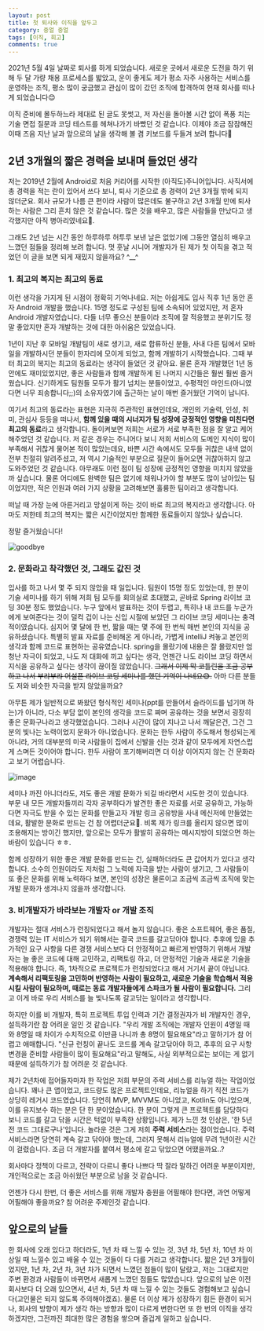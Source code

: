 ```yaml
---
layout: post
title: 첫 퇴사와 이직을 앞두고
category: 중얼 중얼
tags: [이직, 회고]
comments: true
---
```


2021년 5월 4일 날짜로 퇴사를 하게 되었습니다. 새로운 곳에서 새로운 도전을 하기 위해 두 달 가량 채용 프로세스를 밟았고, 운이 좋게도 제가 평소 자주 사용하는 서비스를 운영하는 조직, 평소 많이 궁금했고 관심이 많이 갔던 조직에 합격하여 현재 회사를 떠나게 되었습니다😊

이직 준비에 몰두하느라 제대로 된 글도 못썻고, 저 자신을 돌아볼 시간 없이 폭풍 치는 기술 면접 질문과 코딩 테스트를 헤쳐나가기 바빴던 것 같습니다. 이제야 조금 잠잠해진 이때 즈음 지난 날과 앞으로의 날을 생각해 볼 겸 키보드를 두들겨 보려 합니다🤭

## 2년 3개월의 짧은 경력을 보내며 들었던 생각

저는 2019년 2월에 Android로 처음 커리어를 시작한 (아직도)주니어입니다. 사직서에 총 경력을 적는 란이 있어서 쓰다 보니, 퇴사 기준으로 총 경력이 2년 3개월 밖에 되지 않더군요. 회사 규모가 나름 큰 편이라 사람이 많은데도 불구하고 2년 3개월 만에 퇴사하는 사람은 그리 흔치 않은 것 같습니다. 많은 것을 배우고, 많은 사람들을 만났다고 생각했지만 아직 병아리였네요🐣.

그래도 2년 넘는 시간 동안 하루하루 허투루 보낸 날은 없었기에 그동안 열심히 배우고 느꼈던 점들을 정리해 보려 합니다. 멋 훗날 시니어 개발자가 된 제가 첫 이직을 겪고 적었던 이 글을 보면 되게 재밌지 않을까요? ^\_\_^

### 1. 최고의 복지는 최고의 동료

이런 생각을 가지게 된 시점이 정확히 기억나네요. 저는 아쉽게도 입사 직후 1년 동안 혼자 Android 개발을 했습니다. 15명 정도로 구성된 팀에 소속되어 있었지만, 저 혼자 Android 개발자였습니다. 다들 너무 좋으신 분들이라 조직에 잘 적응했고 분위기도 정말 좋았지만 혼자 개발하는 것에 대한 아쉬움은 있었습니다.

1년이 지난 후 모바일 개발팀이 새로 생기고, 새로 합류하신 분들, 사내 다른 팀에서 모바일을 개발하시던 분들이 한자리에 모이게 되었고, 함께 개발하기 시작했습니다. 그때 부터 최고의 복지는 최고의 동료라는 생각이 들었던 것 같아요. 물론 혼자 개발했던 1년 동안에도 재미있었지만, 좋은 사람들과 함께 개발하게 된 나머지 시간들은 훨씬 훨씬 즐거웠습니다. 신기하게도 팀원들 모두가 활기 넘치는 분들이었고, 수평적인 마인드(아니였다면 너무 죄송합니다;;)의 소유자였기에 출근하는 날이 매번 즐거웠던 기억이 납니다.

여기서 최고의 동료라는 표현은 지극히 주관적인 표현인데요, 개인의 기술력, 인성, 취미, 관심사 등등을 떠나서, **함께 있을 때의 시너지가 팀 성장에 긍정적인 영향을 미친다면 최고의 동료**라고 생각합니다. 돌이켜보면 저희는 서로가 서로 부족한 점을 잘 알고 케어해주었던 것 같습니다. 저 같은 경우는 주니어다 보니 저희 서비스의 도메인 지식이 많이 부족해서 귀찮게 물어본 적이 많았는데요, 바쁜 시간 속에서도 모두들 귀찮은 내색 없이 전부 친절히 알려주셨고, 저 역시 기술적인 부분으로 질문이 들어오면 귀찮아하지 않고 도와주었던 것 같습니다. 아무래도 이런 점이 팀 성장에 긍정적인 영향을 미치지 않았을까 싶습니다. 물론 어디에도 완벽한 팀은 없기에 채워나가야 할 부분도 많이 남아있는 팀이었지만, 적은 인원과 여러 가지 상황을 고려해보면 훌륭한 팀이라고 생각합니다.

떠날 때 가장 눈에 아른거리고 망설이게 하는 것이 바로 최고의 복지라고 생각합니다. 아마도 저한테 최고의 복지는 짧은 시간이었지만 함께한 동료들이지 않았나 싶습니다.

정말 즐거웠습니다!

![goodbye](https://user-images.githubusercontent.com/18481078/117391271-92b8bd80-af2a-11eb-9b0c-95fdf7d0fe68.png)

### 2. 문화라고 착각했던 것, 그래도 값진 것

입사를 하고 나서 몇 주 되지 않았을 때 일입니다. 팀원이 15명 정도 있었는데, 한 분이 기술 세미나를 하기 위해 저희 팀 모두를 회의실로 초대했고, 곧바로 Spring 라이브 코딩 30분 정도 했었습니다. 누구 앞에서 발표하는 것이 두렵고, 특히나 내 코드를 누군가에게 보여준다는 것이 덜컥 겁이 나는 신입 시절에 보았던 그 라이브 코딩 세미나는 충격적이였습니다. 심지어 몇 달에 한 번, 짧을 때는 몇 주에 한 번씩 매번 본인의 지식을 공유하셨습니다. 특별히 발표 자료를 준비해온 게 아니라, 가볍게 intelliJ 켜놓고 본인의 생각과 함께 코드로 표현하는 공유였습니다. spring을 몰랐기에 내용은 잘 몰랐지만 엄청난 자극이 되었고, 나도 저 대화에 끼고 싶다는 생각, 언젠간 나도 라이브 코딩 하면서 지식을 공유하고 싶다는 생각이 끊이질 않았습니다. ~~그래서 이제 막 코틀린을 조금 공부하고 나서 부랴부랴 어설픈 라이브 코딩 세미나를 했던 기억이 나네요😅.~~ 아마 다른 분들도 저와 비슷한 자극을 받지 않았을까요?

아무튼 제가 일반적으로 봐왔던 형식적인 세미나(ppt를 만들어서 슬라이드를 넘기며 하는)가 아니라, 다소 부담 없이 본인의 생각을 코드로 짜며 공유하는 것을 보면서 굉장히 좋은 문화구나라고 생각했었습니다. 그러나 시간이 많이 지나고 나서 깨달은건, 그건 그분의 빛나는 노력이었지 문화가 아니었습니다. 문화는 한두 사람이 주도해서 형성되는게 아니라, 거의 대부분의 미국 사람들이 집에서 신발을 신는 것과 같이 모두에게 자연스럽게 스며든 것이어야 합니다. 한두 사람이 포기해버리면 더 이상 이어지지 않는 건 문화라고 보기 어렵습니다.

![image](https://user-images.githubusercontent.com/18481078/117393616-7b300380-af2f-11eb-8096-83fdf3afbed4.png)

세미나 까진 아니더라도, 저도 좋은 개발 문화가 되길 바라면서 시도한 것이 있습니다. 부문 내 모든 개발자들끼리 각자 공부하다가 발견한 좋은 자료를 서로 공유하고, 가능하다면 자극도 받을 수 있는 문화를 만들고자 개발 링크 공유방을 사내 메신저에 만들었는데요, 활발한 문화로 만드는 건 참 어렵더군요🧐. 비록 제가 링크를 올리지 않으면 많이 조용해지는 방이긴 했지만, 앞으로는 모두가 활발히 공유하는 메시지방이 되었으면 하는 바람이 있습니다 ㅎㅎ.

함께 성장하기 위한 좋은 개발 문화를 만드는 건, 실패하더라도 큰 값어치가 있다고 생각합니다. 소수의 인원이라도 저처럼 그 노력에 자극을 받는 사람이 생기고, 그 사람들이 또 좋은 문화를 위해 노력하다 보면, 본인의 성장은 물론이고 조금씩 조금씩 조직에 맞는 개발 문화가 생겨나지 않을까 생각합니다.

### 3. 비개발자가 바라보는 개발자 or 개발 조직

개발자는 절대 서비스가 런칭되었다고 해서 놀지 않습니다. 좋은 소프트웨어, 좋은 품질, 경쟁력 있는 IT 서비스가 되기 위해서는 결국 코드를 갈고닦아야 합니다. 추후에 있을 추가적인 요구 사항을 다른 경쟁 서비스보다 더 안정적이고 빠르게 반영하기 위해서 개발자는 늘 좋은 코드에 대해 고민하고, 리팩토링 하고, 더 안정적인 기술과 새로운 기술을 적용해야 합니다. 즉, 1차적으로 프로젝트가 런칭되었다고 해서 거기서 끝이 아닙니다. **계속해서 리팩토링을 고민하며 반영하는 사람이 필요하고, 새로운 기술을 학습해서 적용시킬 사람이 필요하며, 때로는 동료 개발자들에게 스파크가 될 사람이 필요합니다.** 그리고 이게 바로 우리 서비스를 늘 빛나도록 갈고닦는 일이라고 생각합니다.

하지만 이를 비 개발자, 특히 프로젝트 투입 인력과 기간 결정권자가 비 개발자인 경우, 설득하기란 참 어려운 일인 것 같습니다. "우리 개발 조직에는 개발자 인원이 4명일 때와 8명일 때 차이가 수치적으로 이만큼 나니까 총 8명이 필요해요"라고 말하기가 참 어렵고 애매합니다. "신규 런칭이 끝나도 코드를 계속 갈고닦아야 하고, 추후의 요구 사항 변경을 준비할 사람들이 많이 필요해요"라고 말해도, 사실 외부적으로는 보이는 게 없기 때문에 설득하기가 참 어려운 것 같습니다.

제가 2년차에 접어들자마자 한 작업은 저희 부문의 주력 서비스를 리뉴얼 하는 작업이었습니다. 꽤나 큰 앱이었고, 코드량도 많은 프로젝트인데요, 리뉴얼을 하기 직전 코드가 상당히 레거시 코드였습니다. 당연히 MVP, MVVM도 아니었고, Kotlin도 아니었으며, 이를 유지보수 하는 분은 단 한 분이었습니다. 한 분이 그렇게 큰 프로젝트를 담당하다 보니 코드를 갈고 닦을 시간은 턱없이 부족한 상황입니다. 제가 느낀 첫 인상은, '한 5년전 코드 그대로구나'입니다. 놀라운 것은 그게 저희 **주력 서비스**라는 점이었습니다. 주력 서비스라면 당연히 계속 갈고 닦아야 했는데, 그러지 못해서 리뉴얼에 무려 1년이란 시간이 걸렸습니다. 조금 더 개발자를 붙여서 평소에 갈고 닦았으면 어땠을까요..?

회사마다 정책이 다르고, 전략이 다르니 좋다 나쁘다 딱 잘라 말하긴 어려운 부분이지만, 개인적으로는 조금 아쉬웠던 부분으로 남을 것 같습니다.

언젠가 다시 한번, 더 좋은 서비스를 위해 개발자 충원을 어필해야 한다면, 과연 어떻게 어필해야 좋을까요? 참 어려운 주제인것 같습니다.

## 앞으로의 날들

한 회사에 오래 있다고 하더라도, 1년 차 때 느낄 수 있는 것, 3년 차, 5년 차, 10년 차 이상일 때 느낄수 있고 배울 수 있는 것들이 다 다를 거라고 생각합니다. 짧은 2년 3개월이었지만, 1년 차, 2년 차, 3년 차가 되면서 느꼈던 점들이 많이 달랐고, 저는 그대로지만 주변 환경과 사람들이 바뀌면서 새롭게 느꼈던 점들도 많았습니다. 앞으로의 날은 이전 회사보다 더 오래 있으면서, 4년 차, 5년 차 때 느낄 수 있는 것들도 경험해보고 싶습니다(고인물은 되지 않도록 주의해야겠죠). 물론 더 이상 제가 성장하기 힘든 환경이 되거나, 회사의 방향이 제가 생각 하는 방향과 많이 다르게 변한다면 또 한 번의 이직을 생각하겠지만, 그전까진 최대한 많은 경험을 쌓으며 즐겁게 일하고 싶습니다.
